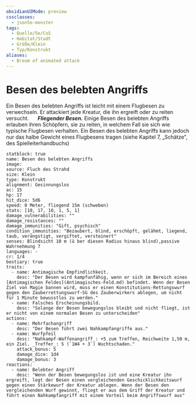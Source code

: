```yaml
---
obsidianUIMode: preview
cssclasses:
  - json5e-monster
tags:
  - Quelle/5e/CoS
  - Habitat/Stadt
  - Größe/Klein
  - Typ/Konstrukt
aliases:
  - Broom of animated attack
---
```

# Besen des belebten Angriffs
Ein Besen des belebten Angriffs ist leicht mit einem Flugbesen zu verwechseln. Er attackiert jede Kreatur, die ihn ergreift oder zu reiten versucht.
$\quad$ **_Fliegender Besen._** Einige Besen des belebten Angriffs erlauben ihren Schöpfern, sie zu reiten, in welchem Fall sie sich wie typische Flugbesen verhalten. Ein Besen des belebten Angriffs kann jedoch nur das halbe Gewicht eines Flugbesens tragen (siehe Kapitel 7, „Schätze", des Spielleiterhandbuchs)

```statblock
statblock: true
name: Besen des belebten Angriffs
image: 
source: Fluch des Strahd
size: Klein
type: Konstrukt
alignment: Gesinnungslos
ac: 15
hp: 17
hit_dice: 5d6
speed: 0 Meter, fliegend 15m (schweben)
stats: [10, 17, 10, 1, 5, 1]
damage_vulnerabilities: ""
damage_resistances: ""
damage_immunities: "Gift, psychisch"
condition_immunities: "Bezaubert, blind, erschöpft, gelähmt, liegend, taub, verängstigt, vergiftet, versteinert"
senses: Blindsicht 10 m (ü ber diesen Radius hinaus blind),passive Wahrnehmung 7
languages: -
cr: 1/4
bestiary: true
traits:
  - name: Antimagische Empfindlichkeit.
    desc: "Der Besen wird kampfunfähig, wenn er sich im Bereich eines [Antimagischen Feldes](Antimagisches-Feld.md) befindet. Wenn der Besen Ziel von Magie bannen wird, muss er einen Konstitutions-Rettungswurf gegen den Zauberrettungswurf-SG des Zauberwirkers ablegen, um nicht für 1 Minute bewusstlos zu werden."
  - name: Falsches Erscheinungsbild.
    desc: "Solange der Besen bewegungslos bleibt und nicht fliegt, ist er nicht von einem normalen Besen zu unterscheiden"
actions:
  - name: Mehrfachangriff
    desc: "Der Besen führt zwei Nahkampfangriffe aus."
  - name: Wurfpfeil
    desc: "Nahkampf-Waffenangriff_: +5 zum Treffen, Reichweite 1,50 m, ein Ziel. _Treffer_: 5 (`1W4 + 3`) Wuchtschaden."
    attack_bonus: 5
    damage_dice: 1d4
    damage_bonus: 3
reactions:
  - name: Belebter Angriff
    desc: "Wenn der Besen bewegungslos ist und eine Kreatur ihn ergreift, legt der Besen einen vergleichenden Geschicklichkeitswurf gegen einen Stärkewurf der Kreatur ablegen. Wenn der Besen den vergleichenden Wurf gewinnt, fliegt er aus dem Griff der Kreatur und führt einen Nahkampfangriff mit einem Vorteil beim Angriffswurf aus"
```